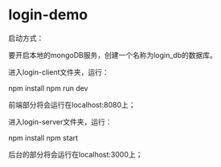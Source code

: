 # login-demo

启动方式：

要开启本地的mongoDB服务，创建一个名称为login_db的数据库。

进入login-client文件夹，运行：

npm install
npm run dev

前端部分将会运行在localhost:8080上；

进入login-server文件夹，运行：

npm install
npm start

后台的部分将会运行在localhost:3000上；
